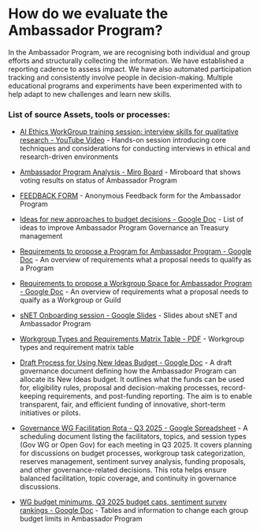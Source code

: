 # How do we evaluate the Ambassador Program?

In the Ambassador Program, we are recognising both individual and group efforts and structurally collecting the information. We have established a reporting cadence to assess impact. We have also automated participation tracking and consistently involve people in decision-making. Multiple educational programs and experiments have been experimented with to help adapt to new challenges and learn new skills.





### List of source Assets, tools or processes:
- [AI Ethics WorkGroup training session: interview skills for qualitative research - YouTube Video](https://www.youtube.com/watch?v=_x9fsRcKIPc) - Hands-on session introducing core techniques and considerations for conducting interviews in ethical and research-driven environments

- [Ambassador Program Analysis - Miro Board](https://miro.com/app/board/uXjVM7pbrUY=/?moveToWidget=3458764557891618718&amp;cot=14) - Miroboard that shows voting results on status of Ambassador Program

- [FEEDBACK FORM](https://docs.google.com/forms/d/e/1FAIpQLSdedWLANsYUK40Mm8UTxq-uTd4QeVAeAi5Pebg2YUh5ltl7NQ/viewform) - Anonymous Feedback form for the Ambassador Program

- [Ideas for new approaches to budget decisions - Google Doc](https://docs.google.com/document/d/16jr_Yoq-d_WZWRMNcBFy-GkSNWFbm-VD2J14b69v520/edit?tab=t.0) - List of ideas to improve Ambassador Program Governance an Treasury management

- [Requirements to propose a Program for Ambassador Program - Google Doc](https://docs.google.com/document/d/1ZEFCwqVGtByRPlQeM91Grg1_OammV2DFB1xz78ascgY/edit?usp=sharing) - An overview of requirements what a proposal needs to qualify as a Program

- [Requirements to propose a Workgroup Space for Ambassador Program - Google Doc](https://docs.google.com/document/d/18MpdSrOkzrKNcvlBwhO4VblKMVlWqSKkXd0jQiPm9Vw/edit?usp=sharing) - An overview of requirements what a proposal needs to quaify as a Workgroup or Guild

- [sNET Onboarding session - Google Slides](https://docs.google.com/presentation/d/1xsOPL2exA-1-BfKWk2eKdxjpfRt6kwW_nFWBPq-KzEg/edit#slide=id.p) - Slides about sNET and Ambassador Program

- [Workgroup Types and Requirements Matrix Table - PDF](https://drive.google.com/file/d/11xaV3oG_NSJ4SpbXZiZE8JjbwyJwbCUD/view) - Workgroup types and requirement matrix table

- [Draft Process for Using New Ideas Budget - Google Doc](https://docs.google.com/document/d/1aVbnw64oax_Il8NAVgxgQ7_-oWx4K_DkwRbY41QJU8s) - A draft governance document defining how the Ambassador Program can allocate its New Ideas budget. It outlines what the funds can be used for, eligibility rules, proposal and decision-making processes, record-keeping requirements, and post-funding reporting. The aim is to enable transparent, fair, and efficient funding of innovative, short-term initiatives or pilots.

- [Governance WG Facilitation Rota - Q3 2025 - Google Spreadsheet](https://docs.google.com/spreadsheets/d/1iW2KbVOSbMurQo0zczWcb7Z8FIvVFc4zJLQH28reYgE) - A scheduling document listing the facilitators, topics, and session types (Gov WG or Open Gov) for each meeting in Q3 2025. It covers planning for discussions on budget processes, workgroup task categorization, reserves management, sentiment survey analysis, funding proposals, and other governance-related decisions. This rota helps ensure balanced facilitation, topic coverage, and continuity in governance discussions.

- [WG budget minimums, Q3 2025 budget caps, sentiment survey rankings - Google Doc](https://docs.google.com/spreadsheets/d/17a0CssxFOtK_Pd4Q-wMtBfMGJfVVtJlwjCTbbFmUBCE) - Tables and information to change each group budget limits in Ambassador Program

